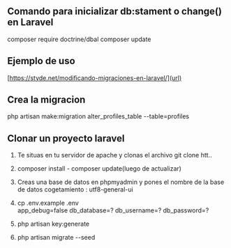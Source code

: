 ## Comando para inicializar db:stament o change() en Laravel

composer require doctrine/dbal
composer update 

## Ejemplo de uso

[https://styde.net/modificando-migraciones-en-laravel/](url)

## Crea la migracion

php artisan make:migration alter_profiles_table --table=profiles

## Clonar un proyecto laravel

1. Te situas en tu servidor de apache y clonas el archivo git clone htt.. 

2. composer install   - composer update(luego de actualizar) 

3. Creas una base de datos en phpmyadmin y pones el nombre de la base de datos
    cogetamiento : utf8-general-ui

4. cp .env.example .env  
        app_debug=false
        db_database=?
        db_username=?
        db_password=?

5. php artisan key:generate 

6. php artisan migrate --seed
  

